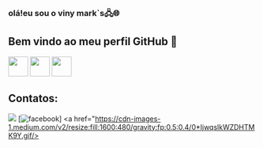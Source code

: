### olá!eu sou o viny mark`s🖧🌐
## Bem vindo ao meu perfil GitHub 👋
<img src="https://cdn.jsdelivr.net/gh/devicons/devicon/icons/git/git-original.svg" width="40" height="40"/>
<img src="https://cdn.jsdelivr.net/gh/devicons/devicon/icons/java/java-original.svg" width="40" height="40"/> <img src="https://cdn.jsdelivr.net/gh/devicons/devicon/icons/linux/linux-original.svg" width="40" height="40"/>

## Contatos:

<a href="https://www.linkedin.com/in/vinicius-marques-6b181b75" target="_blank"><img src="https://img.shields.io/badge/-LinkedIn-%230077B5?style=for-the-badge&logo=linkedin&logoColor=white" target="_blank"></a></div>
[![facebook](https://img.shields.io/badge/Facebook-1877F2?style=for-the-badge&logo=facebook&logoColor=white)]
<a href="https://cdn-images-1.medium.com/v2/resize:fill:1600:480/gravity:fp:0.5:0.4/0*IjwqslkWZDHTMK9Y.gif/>





